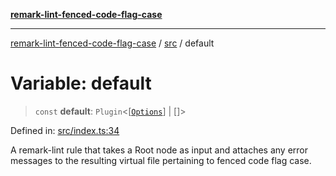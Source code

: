 [**remark-lint-fenced-code-flag-case**](../../README.md)

***

[remark-lint-fenced-code-flag-case](../../README.md) / [src](../README.md) / default

# Variable: default

> `const` **default**: `Plugin`\<\[[`Options`](../type-aliases/Options.md)\] \| \[\]\>

Defined in: [src/index.ts:34](https://github.com/Xunnamius/unified-utils/blob/cb7fc64dac3d9c7f331f6a8a6d41a910a5dc8019/packages/remark-lint-fenced-code-flag-case/src/index.ts#L34)

A remark-lint rule that takes a Root node as input and attaches any error
messages to the resulting virtual file pertaining to fenced code flag case.
